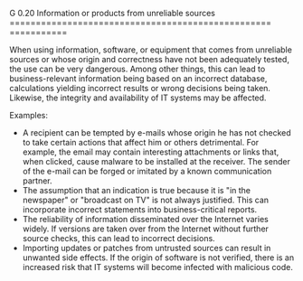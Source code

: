 G 0.20 Information or products from unreliable sources
================================================== ===========

When using information, software, or equipment that comes from unreliable sources or whose origin and correctness have not been adequately tested, the use can be very dangerous. Among other things, this can lead to business-relevant information being based on an incorrect database, calculations yielding incorrect results or wrong decisions being taken. Likewise, the integrity and availability of IT systems may be affected.

Examples:

* A recipient can be tempted by e-mails whose origin he has not checked to take certain actions that affect him or others detrimental. For example, the email may contain interesting attachments or links that, when clicked, cause malware to be installed at the receiver. The sender of the e-mail can be forged or imitated by a known communication partner.
* The assumption that an indication is true because it is "in the newspaper" or "broadcast on TV" is not always justified. This can incorporate incorrect statements into business-critical reports.
* The reliability of information disseminated over the Internet varies widely. If versions are taken over from the Internet without further source checks, this can lead to incorrect decisions.
* Importing updates or patches from untrusted sources can result in unwanted side effects. If the origin of software is not verified, there is an increased risk that IT systems will become infected with malicious code.
